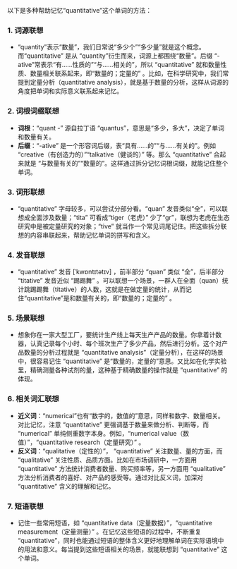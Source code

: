 以下是多种帮助记忆“quantitative”这个单词的方法：

### 1. 词源联想
 - “quantity”表示“数量”，我们日常说“多少个”“多少量”就是这个概念。而“quantitative” 是从 “quantity”衍生而来，词源上都围绕“数量”。后缀 “-ative”常表示“有……性质的”“与……相关的”，所以 “quantitative” 就和数量性质、数量相关联系起来，即“数量的；定量的” 。比如，在科学研究中，我们常提到定量分析（quantitative analysis），就是基于数量的分析，这样从词源的角度把单词和实际意义联系起来记忆。

### 2. 词根词缀联想
 - **词根**：“quant -” 源自拉丁语 “quantus”，意思是“多少，多大”，决定了单词和数量有关。 
 - **后缀**：“-ative” 是一个形容词后缀，表“具有……的”“与……有关的”。例如 “creative（有创造力的）”“talkative（健谈的）” 等。那么 “quantitative” 合起来就是 “与数量有关的”“数量的”。这样通过拆分记忆词根词缀，就能记住整个单词。

### 3. 词形联想
 - “quantitative” 字母较多，可以尝试分部分看。“quan” 发音类似“全”，可以联想成全面涉及数量；“tita” 可看成“tiger（老虎）” 少了“gr”，联想为老虎在生态研究中是被定量研究的对象；“tive” 就当作一个常见词尾记住。把这些拆分联想的内容串联起来，帮助记忆单词的拼写和含义。

### 4. 发音联想
 - “quantitative” 发音 [ˈkwɒntɪtətɪv] ，前半部分 “quan” 类似 “全”，后半部分 “titative” 发音近似 “踢踢舞” 。可以联想一个场景，一群人在全面（quan）统计跳踢踢舞（titative）的人数，这就是在做定量的统计，从而记住“quantitative”是和数量有关的，即“数量的；定量的” 。

### 5. 场景联想
 - 想象你在一家大型工厂，要统计生产线上每天生产产品的数量。你拿着计数器，认真记录每个小时、每个班次生产了多少产品，然后进行分析。这个对产品数量的分析过程就是 “quantitative analysis”（定量分析），在这样的场景中，很容易记住 “quantitative” 是“数量的，定量的”意思。又比如在化学实验里，精确测量各种试剂的量，这种基于精确数量的操作就是 “quantitative” 的体现。

### 6. 相关词汇联想
 - **近义词**：“numerical”也有“数字的，数值的”意思，同样和数字、数量相关。对比记忆，注意 “quantitative” 更强调基于数量来做分析、判断等，而 “numerical” 单纯侧重数字本身。例如，“numerical value（数值）”，“quantitative research（定量研究）” 。 
 - **反义词**：“qualitative（定性的）”， “quantitative” 关注数量、量的方面，而 “qualitative” 关注性质、品质方面。比如在市场调研中，一方面用 “quantitative” 方法统计消费者数量、购买频率等，另一方面用 “qualitative” 方法分析消费者的喜好、对产品的感受等。通过对比反义词，加深对 “quantitative” 含义的理解和记忆。

### 7. 短语联想
 - 记住一些常用短语，如 “quantitative data（定量数据）”，“quantitative measurement（定量测量）” 。在记忆这些短语的过程中，不断重复 “quantitative”，同时也能通过短语的整体含义更好地理解单词在实际语境中的用法和意义。每当提到这些短语相关的场景，就能联想到 “quantitative” 这个单词。 